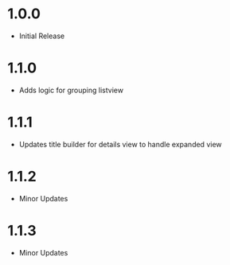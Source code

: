 # 1.0.0
* Initial Release

# 1.1.0
* Adds logic for grouping listview

# 1.1.1
* Updates title builder for details view to handle expanded view

# 1.1.2
* Minor Updates

# 1.1.3
* Minor Updates